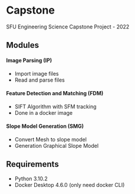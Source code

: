 # Capstone
SFU Engineering Science Capstone Project - 2022

## Modules
#### Image Parsing (IP)
* Import image files
* Read and parse files

#### Feature Detection and Matching (FDM)
* SIFT Algorithm with SFM tracking
* Done in a docker image

#### Slope Model Generation (SMG)
* Convert Mesh to slope model
* Generation Graphical Slope Model

## Requirements
* Python 3.10.2
* Docker Desktop 4.6.0 (only need docker CLI)



